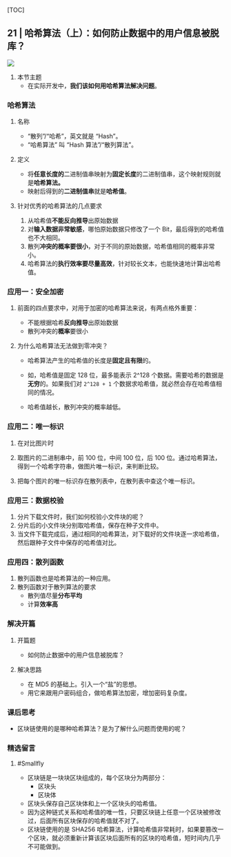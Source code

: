 [TOC]

## 21 | 哈希算法（上）：如何防止数据中的用户信息被脱库？

![](http://ww1.sinaimg.cn/large/006tNc79ly1g5jazaoy4wj30vq0hsjsd.jpg)

1.  本节主题
    -   在实际开发中，**我们该如何用哈希算法解决问题**。

### 哈希算法

1.  名称

    - “散列”/“哈希”，英文就是 “Hash”。
    - “哈希算法” 叫 “Hash 算法”/“散列算法”。
2.  定义
    - 将**任意长度的**二进制值串映射为**固定长度**的二进制值串，这个映射规则就是**哈希算法。**
    - 映射后得到的**二进制值串**就是**哈希值**。
3.  针对优秀的哈希算法的几点要求
    1. 从哈希值**不能反向推导**出原始数据
    2. 对**输入数据非常敏感**，哪怕原始数据只修改了一个 Bit，最后得到的哈希值也不大相同。
    3. 散列**冲突的概率要很小**，对于不同的原始数据，哈希值相同的概率非常小。
    4. 哈希算法的**执行效率要尽量高效**，针对较长文本，也能快速地计算出哈希值。

### 应用一：安全加密

1.  前面的四点要求中，对用于加密的哈希算法来说，有两点格外重要：

    -  不能根据哈希**反向推导**出原始数据
    -  散列冲突的**概率**要很小

2.  为什么哈希算法无法做到零冲突？

    - 哈希算法产生的哈希值的长度是**固定且有限**的。

    - 如，哈希值是固定 128 位，最多能表示 2^128 个数据。需要哈希的数据是**无穷**的。如果我们对 `2^128 + 1` 个数据求哈希值，就必然会存在哈希值相同的情况。

    - 哈希值越长，散列冲突的概率越低。


### 应用二：唯一标识

1.  在对比图片时
2.  取图片的二进制串中，前 100 位，中间 100 位，后 100 位。通过哈希算法，得到一个哈希字符串，做图片唯一标识，来判断比较。

2.  把每个图片的唯一标识存在散列表中，在散列表中查这个唯一标识。

### 应用三：数据校验

1.  分片下载文件时，我们如何校验小文件块的呢？
2.  分片后的小文件块分别取哈希值，保存在种子文件中。
3.  当文件下载完成后，通过相同的哈希算法，对下载好的文件块逐一求哈希值，然后跟种子文件中保存的哈希值对比。

### 应用四：散列函数

1.  散列函数也是哈希算法的一种应用。
2.  散列函数对于散列算法的要求
    -   散列值尽量**分布平均**
    -   计算**效率高**

### 解决开篇

1.  开篇题
    -   如何防止数据中的用户信息被脱库？
2.  解决思路

	- 在 MD5 的基础上。引入一个“盐”的思想。
    - 用它来跟用户密码组合，做哈希算法加密，增加密码复杂度。
### 课后思考

- 区块链使用的是哪种哈希算法？是为了解什么问题而使用的呢？

### 精选留言

1.  #Smallfly

    - 区块链是一块块区块组成的，每个区块分为两部分：
        - 区块头
        - 区块体
    - 区块头保存自己区块体和上一个区块头的哈希值。
    - 因为这种链式关系和哈希值的唯一性，只要区块链上任意一个区块被修改过，后面所有区块保存的哈希值就不对了。
    - 区块链使用的是 SHA256 哈希算法，计算哈希值非常耗时，如果要篡改一个区块，就必须重新计算该区块后面所有的区块的哈希值，短时间内几乎不可能做到。

